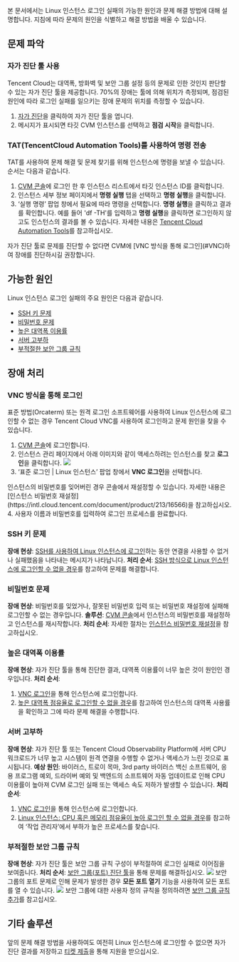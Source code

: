 
본 문서에서는 Linux 인스턴스 로그인 실패의 가능한 원인과 문제 해결 방법에 대해 설명합니다. 지침에 따라 문제의 원인을 식별하고 해결 방법을 배울 수 있습니다.


## 문제 파악
### 자가 진단 툴 사용
Tencent Cloud는 대역폭, 방화벽 및 보안 그룹 설정 등의 문제로 인한 것인지 판단할 수 있는 자가 진단 툴을 제공합니다. 70%의 장애는 툴에 의해 위치가 측정되며, 점검된 원인에 따라 로그인 실패를 일으키는 장애 문제의 위치를 측정할 수 있습니다.
1. [자가 진단](https://console.cloud.tencent.com/workorder/check)을 클릭하여 자가 진단 툴을 엽니다.
2. 메시지가 표시되면 타깃 CVM 인스턴스를 선택하고 **점검 시작**을 클릭합니다.


### TAT(TencentCloud Automation Tools)를 사용하여 명령 전송
TAT를 사용하여 문제 해결 및 문제 찾기를 위해 인스턴스에 명령을 보낼 수 있습니다. 순서는 다음과 같습니다.
1. [CVM 콘솔](https://console.cloud.tencent.com/cvm/index)에 로그인 한 후 인스턴스 리스트에서 타깃 인스턴스 ID를 클릭합니다.
2. 인스턴스 세부 정보 페이지에서 **명령 실행** 탭을 선택하고 **명령 실행**을 클릭합니다.
3. ‘실행 명령’ 팝업 창에서 필요에 따라 명령을 선택합니다. **명령 실행**을 클릭하고 결과를 확인합니다.
예를 들어 'df -TH'를 입력하고 **명령 실행**을 클릭하면 로그인하지 않고도 인스턴스의 결과를 볼 수 있습니다.
자세한 내용은 [Tencent Cloud Automation Tools](https://intl.cloud.tencent.com/document/product/1147)를 참고하십시오.


<dx-alert infotype="explain" title="">
자가 진단 툴로 문제를 진단할 수 없다면 CVM에 [VNC 방식을 통해 로그인](#VNC)하여 장애를 진단하시길 권장합니다.
</dx-alert>




## 가능한 원인
Linux 인스턴스 로그인 실패의 주요 원인은 다음과 같습니다.
- [SSH 키 문제](#UseSSHLogin)
- [비밀번호 문제](#CryptographicProblem)
- [높은 대역폭 이용률](#BandwidthUtilization)
- [서버 고부하](#HighServerLoad)
- [부적절한 보안 그룹 규칙](#SafetyGroupRule)

## 장애 처리
### VNC 방식을 통해 로그인[](id:VNC)

표준 방법(Orcaterm) 또는 원격 로그인 소프트웨어를 사용하여 Linux 인스턴스에 로그인할 수 없는 경우 Tencent Cloud VNC를 사용하여 로그인하고 문제 원인을 찾을 수 있습니다.
1. [CVM 콘솔](https://console.cloud.tencent.com/cvm/index)에 로그인합니다.
2. 인스턴스 관리 페이지에서 아래 이미지와 같이 액세스하려는 인스턴스를 찾고 **로그인**을 클릭합니다.
![](https://main.qcloudimg.com/raw/a4cc736f2dc7f13bf39756b8e39532d4.png)
3. ‘표준 로그인 | Linux 인스턴스’ 팝업 창에서 **VNC 로그인**을 선택합니다.
<dx-alert infotype="explain" title="">
 인스턴스의 비밀번호를 잊어버린 경우 콘솔에서 재설정할 수 있습니다. 자세한 내용은 [인스턴스 비밀번호 재설정](https://intl.cloud.tencent.com/document/product/213/16566)을 참고하십시오.
</dx-alert>
4. 사용자 이름과 비밀번호를 입력하여 로그인 프로세스를 완료합니다.


### SSH 키 문제[](id:UseSSHLogin)
**장애 현상**: [SSH를 사용하여 Linux 인스턴스에 로그인](https://intl.cloud.tencent.com/document/product/213/32501)하는 동안 연결을 사용할 수 없거나 실패했음을 나타내는 메시지가 나타납니다.
**처리 순서**: [SSH 방식으로 Linux 인스턴스에 로그인할 수 없을 경우](https://intl.cloud.tencent.com/document/product/213/32486)를 참고하여 문제를 해결합니다.


### 비밀번호 문제[](id:CryptographicProblem)
**장애 현상**: 비밀번호를 잊었거나, 잘못된 비밀번호 입력 또는 비밀번호 재설정에 실패해 로그인할 수 없는 경우입니다.
**솔루션**: [CVM 콘솔](https://console.cloud.tencent.com/cvm/index)에서 인스턴스의 비밀번호를 재설정하고 인스턴스를 재시작합니다.
**처리 순서**: 자세한 절차는 [인스턴스 비밀번호 재설정](https://intl.cloud.tencent.com/document/product/213/16566)을 참고하십시오.


### 높은 대역폭 이용률[](id:BandwidthUtilization)
**장애 현상**: 자가 진단 툴을 통해 진단한 결과, 대역폭 이용률이 너무 높은 것이 원인인 경우입니다.
**처리 순서**:
1. [VNC 로그인](#VNC)을 통해 인스턴스에 로그인합니다.
2. [높은 대역폭 점유율로 로그인할 수 없을 경우](https://intl.cloud.tencent.com/document/product/213/32542)를 참고하여 인스턴스의 대역폭 사용률을 확인하고 그에 따라 문제 해결을 수행합니다.


### 서버 고부하[](id:HighServerLoad)
**장애 현상**: 자가 진단 툴 또는 Tencent Cloud Observability Platform에 서버 CPU 워크로드가 너무 높고 시스템이 원격 연결을 수행할 수 없거나 액세스가 느린 것으로 표시됩니다.
**예상 원인**: 바이러스, 트로이 목마, 3rd party 바이러스 백신 소프트웨어, 응용 프로그램 예외, 드라이버 예외 및 백엔드의 소프트웨어 자동 업데이트로 인해 CPU 이용률이 높아져 CVM 로그인 실패 또는 액세스 속도 저하가 발생할 수 있습니다.
**처리 순서**:
1. [VNC 로그인](#VNC)을 통해 인스턴스에 로그인합니다.
2. [Linux 인스턴스: CPU 혹은 메모리 점유율이 높아 로그인 할 수 없을 경우](https://intl.cloud.tencent.com/document/product/213/32387)를 참고하여 ‘작업 관리자’에서 부하가 높은 프로세스를 찾습니다.


### 부적절한 보안 그룹 규칙[](id:SafetyGroupRule)
**장애 현상**: 자가 진단 툴은 보안 그룹 규칙 구성이 부적절하여 로그인 실패로 이어짐을 보여줍니다.
**처리 순서**: [보안 그룹(포트) 진단 툴](https://console.cloud.tencent.com/vpc/helper)을 통해 문제를 해결하십시오.
![](https://main.qcloudimg.com/raw/278c7f0abd9b7224d32fa5402554544a.png)
보안 그룹의 포트 문제로 인해 문제가 발생한 경우 **모든 포트 열기** 기능을 사용하여 모든 포트를 열 수 있습니다.
![](https://main.qcloudimg.com/raw/e4a40dafcc9607ce18ee7001129d9655.png)
보안 그룹에 대한 사용자 정의 규칙을 정의하려면 [보안 그룹 규칙 추가](https://intl.cloud.tencent.com/document/product/213/34272)를 참고십시오.



## 기타 솔루션
앞의 문제 해결 방법을 사용하여도 여전히 Linux 인스턴스에 로그인할 수 없으면 자가 진단 결과를 저장하고 [티켓 제출](https://console.intl.cloud.tencent.com/workorder/category)을 통해 지원을 받으십시오.
